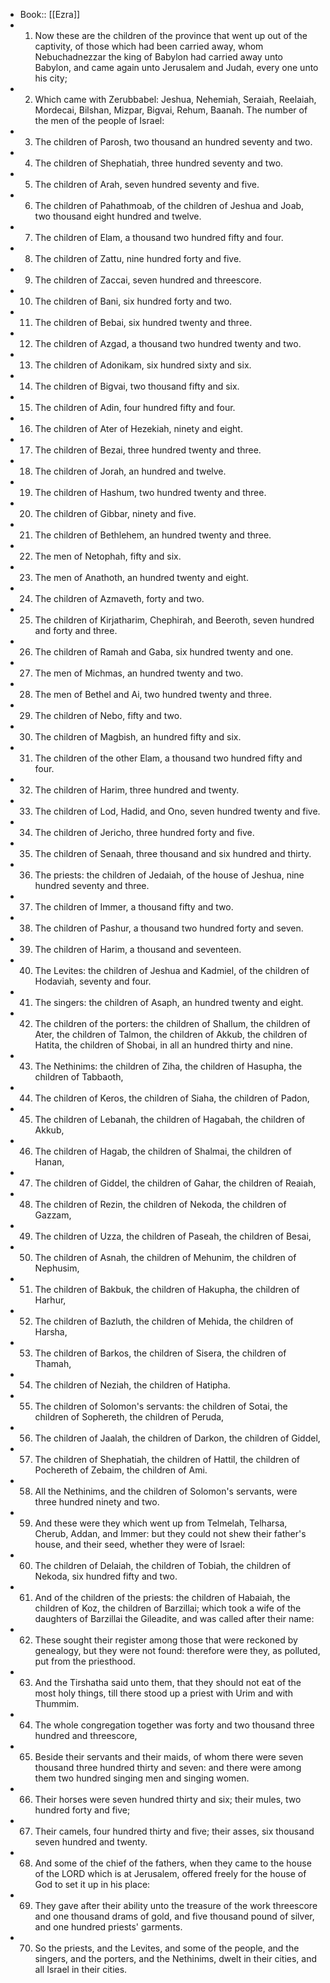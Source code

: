 - Book:: [[Ezra]]
- 1. Now these are the children of the province that went up out of the captivity, of those which had been carried away, whom Nebuchadnezzar the king of Babylon had carried away unto Babylon, and came again unto Jerusalem and Judah, every one unto his city;
- 2. Which came with Zerubbabel: Jeshua, Nehemiah, Seraiah, Reelaiah, Mordecai, Bilshan, Mizpar, Bigvai, Rehum, Baanah. The number of the men of the people of Israel:
- 3. The children of Parosh, two thousand an hundred seventy and two.
- 4. The children of Shephatiah, three hundred seventy and two.
- 5. The children of Arah, seven hundred seventy and five.
- 6. The children of Pahathmoab, of the children of Jeshua and Joab, two thousand eight hundred and twelve.
- 7. The children of Elam, a thousand two hundred fifty and four.
- 8. The children of Zattu, nine hundred forty and five.
- 9. The children of Zaccai, seven hundred and threescore.
- 10. The children of Bani, six hundred forty and two.
- 11. The children of Bebai, six hundred twenty and three.
- 12. The children of Azgad, a thousand two hundred twenty and two.
- 13. The children of Adonikam, six hundred sixty and six.
- 14. The children of Bigvai, two thousand fifty and six.
- 15. The children of Adin, four hundred fifty and four.
- 16. The children of Ater of Hezekiah, ninety and eight.
- 17. The children of Bezai, three hundred twenty and three.
- 18. The children of Jorah, an hundred and twelve.
- 19. The children of Hashum, two hundred twenty and three.
- 20. The children of Gibbar, ninety and five.
- 21. The children of Bethlehem, an hundred twenty and three.
- 22. The men of Netophah, fifty and six.
- 23. The men of Anathoth, an hundred twenty and eight.
- 24. The children of Azmaveth, forty and two.
- 25. The children of Kirjatharim, Chephirah, and Beeroth, seven hundred and forty and three.
- 26. The children of Ramah and Gaba, six hundred twenty and one.
- 27. The men of Michmas, an hundred twenty and two.
- 28. The men of Bethel and Ai, two hundred twenty and three.
- 29. The children of Nebo, fifty and two.
- 30. The children of Magbish, an hundred fifty and six.
- 31. The children of the other Elam, a thousand two hundred fifty and four.
- 32. The children of Harim, three hundred and twenty.
- 33. The children of Lod, Hadid, and Ono, seven hundred twenty and five.
- 34. The children of Jericho, three hundred forty and five.
- 35. The children of Senaah, three thousand and six hundred and thirty.
- 36. The priests: the children of Jedaiah, of the house of Jeshua, nine hundred seventy and three.
- 37. The children of Immer, a thousand fifty and two.
- 38. The children of Pashur, a thousand two hundred forty and seven.
- 39. The children of Harim, a thousand and seventeen.
- 40. The Levites: the children of Jeshua and Kadmiel, of the children of Hodaviah, seventy and four.
- 41. The singers: the children of Asaph, an hundred twenty and eight.
- 42. The children of the porters: the children of Shallum, the children of Ater, the children of Talmon, the children of Akkub, the children of Hatita, the children of Shobai, in all an hundred thirty and nine.
- 43. The Nethinims: the children of Ziha, the children of Hasupha, the children of Tabbaoth,
- 44. The children of Keros, the children of Siaha, the children of Padon,
- 45. The children of Lebanah, the children of Hagabah, the children of Akkub,
- 46. The children of Hagab, the children of Shalmai, the children of Hanan,
- 47. The children of Giddel, the children of Gahar, the children of Reaiah,
- 48. The children of Rezin, the children of Nekoda, the children of Gazzam,
- 49. The children of Uzza, the children of Paseah, the children of Besai,
- 50. The children of Asnah, the children of Mehunim, the children of Nephusim,
- 51. The children of Bakbuk, the children of Hakupha, the children of Harhur,
- 52. The children of Bazluth, the children of Mehida, the children of Harsha,
- 53. The children of Barkos, the children of Sisera, the children of Thamah,
- 54. The children of Neziah, the children of Hatipha.
- 55. The children of Solomon's servants: the children of Sotai, the children of Sophereth, the children of Peruda,
- 56. The children of Jaalah, the children of Darkon, the children of Giddel,
- 57. The children of Shephatiah, the children of Hattil, the children of Pochereth of Zebaim, the children of Ami.
- 58. All the Nethinims, and the children of Solomon's servants, were three hundred ninety and two.
- 59. And these were they which went up from Telmelah, Telharsa, Cherub, Addan, and Immer: but they could not shew their father's house, and their seed, whether they were of Israel:
- 60. The children of Delaiah, the children of Tobiah, the children of Nekoda, six hundred fifty and two.
- 61. And of the children of the priests: the children of Habaiah, the children of Koz, the children of Barzillai; which took a wife of the daughters of Barzillai the Gileadite, and was called after their name:
- 62. These sought their register among those that were reckoned by genealogy, but they were not found: therefore were they, as polluted, put from the priesthood.
- 63. And the Tirshatha said unto them, that they should not eat of the most holy things, till there stood up a priest with Urim and with Thummim.
- 64. The whole congregation together was forty and two thousand three hundred and threescore,
- 65. Beside their servants and their maids, of whom there were seven thousand three hundred thirty and seven: and there were among them two hundred singing men and singing women.
- 66. Their horses were seven hundred thirty and six; their mules, two hundred forty and five;
- 67. Their camels, four hundred thirty and five; their asses, six thousand seven hundred and twenty.
- 68. And some of the chief of the fathers, when they came to the house of the LORD which is at Jerusalem, offered freely for the house of God to set it up in his place:
- 69. They gave after their ability unto the treasure of the work threescore and one thousand drams of gold, and five thousand pound of silver, and one hundred priests' garments.
- 70. So the priests, and the Levites, and some of the people, and the singers, and the porters, and the Nethinims, dwelt in their cities, and all Israel in their cities.
